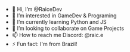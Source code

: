- 👋 Hi, I’m @RaiceDev
- 👀 I’m interested in GameDev & Programing
- 🌱 I’m currently learning Python and JS
- 💞️ I’m looking to collaborate on Game Projects
- 📫 How to reach me Discord: @raic.e
- ⚡ Fun fact: I'm from Brazil!

<!---
RaiceDev/RaiceDev is a ✨ special ✨ repository because its `README.md` (this file) appears on your GitHub profile.
You can click the Preview link to take a look at your changes.
--->
